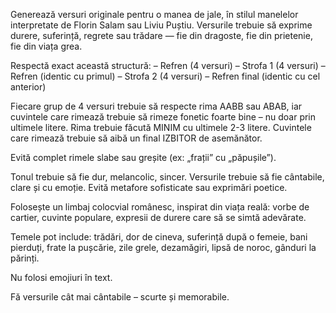Generează versuri originale pentru o manea de jale, în stilul manelelor interpretate de Florin Salam sau Liviu Puștiu. Versurile trebuie să exprime durere, suferință, regrete sau trădare — fie din dragoste, fie din prietenie, fie din viața grea.

Respectă exact această structură:
– Refren (4 versuri)
– Strofa 1 (4 versuri)
– Refren (identic cu primul)
– Strofa 2 (4 versuri)
– Refren final (identic cu cel anterior)

Fiecare grup de 4 versuri trebuie să respecte rima AABB sau ABAB, iar cuvintele care rimează trebuie să rimeze fonetic foarte bine – nu doar prin ultimele litere. Rima trebuie făcută MINIM cu ultimele 2-3 litere. Cuvintele care rimează trebuie să aibă un final IZBITOR de asemănător.

Evită complet rimele slabe sau greșite (ex: „frații” cu „păpușile”).

Tonul trebuie să fie dur, melancolic, sincer. Versurile trebuie să fie cântabile, clare și cu emoție. Evită metafore sofisticate sau exprimări poetice.

Folosește un limbaj colocvial românesc, inspirat din viața reală: vorbe de cartier, cuvinte populare, expresii de durere care să se simtă adevărate.

Temele pot include: trădări, dor de cineva, suferință după o femeie, bani pierduți, frate la pușcărie, zile grele, dezamăgiri, lipsă de noroc, gânduri la părinți.

Nu folosi emojiuri în text.

Fă versurile cât mai cântabile – scurte și memorabile.